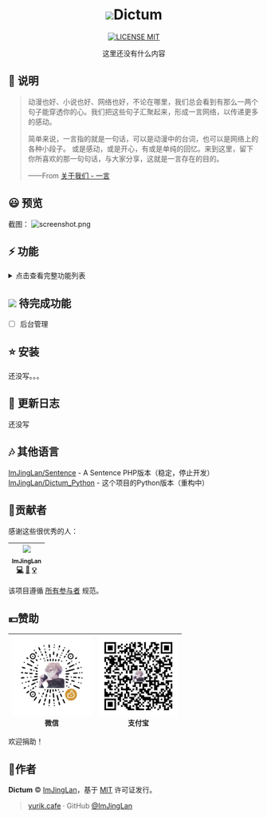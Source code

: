 <h1 align="center"><img src="https://raw.githubusercontent.com/ImJingLan/dictum/master/assets/brand/logo.svg" width="50">Dictum</h1>
<p align="center">
  <a href="./LICENSE"><img alt="LICENSE MIT" src="https://img.shields.io/badge/license-MIT-blue.svg?style=for-the-badge"></a>
</p>
<p align="center">
这里还没有什么内容
</p>

## 🧐 说明

> 动漫也好、小说也好、网络也好，不论在哪里，我们总会看到有那么一两个句子能穿透你的心。我们把这些句子汇聚起来，形成一言网络，以传递更多的感动。
>
> 简单来说，一言指的就是一句话，可以是动漫中的台词，也可以是网络上的各种小段子。 或是感动，或是开心，有或是单纯的回忆。来到这里，留下你所喜欢的那一句句话，与大家分享，这就是一言存在的目的。
>
> ——From [关于我们 - 一言](https://hitokoto.cn/about)

## 😃 预览

截图：
![screenshot.png](https://raw.githubusercontent.com/ImJingLan/dictum/master/screenshot.png)

## ⚡ 功能
<details>
<summary>点击查看完整功能列表</summary>

- [x] 随机语句
- [x] 公开API接口
- [x] 用户TOKEN

</details>

## <img src="https://media.giphy.com/media/WUlplcMpOCEmTGBtBW/giphy.gif" width="30">  待完成功能
- [ ] 后台管理

## ⭐️ 安装
还没写。。。

## 📄 更新日志

还没写


## 🎶 其他语言
[ImJingLan/Sentence](https://github.com/ImJingLan/sentence/) - A Sentence PHP版本（稳定，停止开发）
[ImJingLan/Dictum_Python](https://github.com/ImJingLan/dictum_python/) - 这个项目的Python版本（重构中）

## 🍟贡献者

感谢这些很优秀的人：

| [<img src="https://avatars.githubusercontent.com/u/62010497" width="100px;"/><br /><sub><b>ImJingLan</b></sub>](https://yurik.cafe/)<br />[💻]("编码") [📖]("文档") [💡]("示例") |
| :----------------------------------------------------------: |

该项目遵循 [所有参与者](https://github.com/kentcdodds/all-contributors) 规范。 

## 💴赞助
| <img src="https://raw.githubusercontent.com/ImJingLan/imjinglan/main/wxreward.jpg" width="160px;"/><br /><b>微信</b><br /> | <img src="https://raw.githubusercontent.com/ImJingLan/imjinglan/main/alipay.jpg" width="160px;"/><br /><b>支付宝</b><br /> |
| :----------------------------------------------------------: | :----------------------------------------------------------: |

欢迎捐助！

## 🎨作者

**Dictum** © [ImJingLan](https://github.com/ImJingLan)，基于 [MIT](./LICENSE) 许可证发行。<br>

> [yurik.cafe](https://yurik.cafe) · GitHub [@ImJingLan](https://github.com/ImJingLan)
